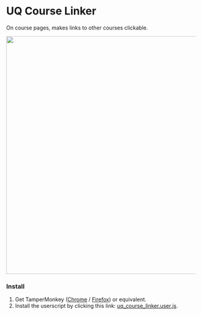 # UQ Course Linker

On course pages, makes links to other courses clickable.

<img src="https://i.imgur.com/S9kseg3.png" width="634" height="633"/>

### Install 
1. Get TamperMonkey 
([Chrome](https://chrome.google.com/webstore/detail/tampermonkey/dhdgffkkebhmkfjojejmpbldmpobfkfo) 
/ [Firefox](https://addons.mozilla.org/en-US/firefox/addon/tampermonkey/)) or equivalent.
2. Install the userscript by clicking this link: [uq_course_linker.user.js](https://github.com/KentonLam/UQ-Course-Linker/raw/master/dist/uq_course_linker.dev.user.js).
